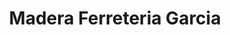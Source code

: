 ---
title: "Madera Ferreteria Garcia"
url: /los-alcarrizos/madera-ferreteria-garcia/
shop: Eisenwaren
---